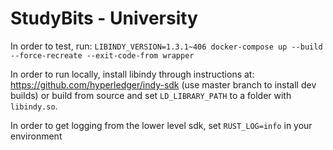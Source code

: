# StudyBits - University

In order to test, run: `LIBINDY_VERSION=1.3.1~406 docker-compose up --build --force-recreate --exit-code-from wrapper`

In order to run locally, install libindy through instructions at: https://github.com/hyperledger/indy-sdk (use master branch to install dev builds)
or build from source and set `LD_LIBRARY_PATH` to a folder with `libindy.so`.

In order to get logging from the lower level sdk, set `RUST_LOG=info` in your environment